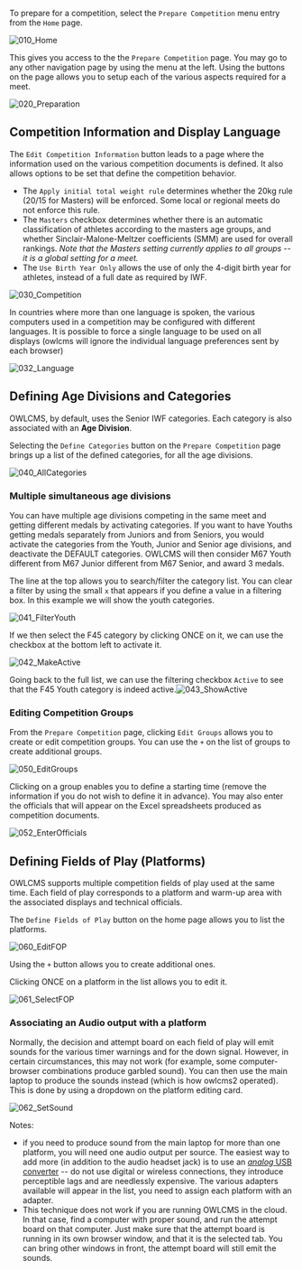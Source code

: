 To prepare for a competition, select the `Prepare Competition` menu entry from the `Home` page.

![010_Home](img/Preparation/010_Home.png)

This gives  you access to the the `Prepare Competition` page.  You may go to any other navigation page by using the menu at the left.  Using the buttons on the page allows you to setup each of the various aspects required for a meet.

![020_Preparation](img/Preparation/020_Preparation.png)

## Competition Information and Display Language

The `Edit Competition Information` button leads to a page where the information used on the various competition documents is defined.  It also allows options to be set that define the competition behavior.

- The `Apply initial total weight rule` determines whether the 20kg rule (20/15 for Masters) will be enforced.  Some local or regional meets do not enforce this rule.
- The `Masters` checkbox determines whether there is an automatic classification of athletes according to the masters age groups, and whether Sinclair-Malone-Meltzer coefficients (SMM) are used for overall rankings.  *Note that the Masters setting currently applies to all groups -- it is a global setting for a meet.*
- The `Use Birth Year Only` allows the use of only the 4-digit birth year for athletes, instead of a full date as required by IWF.

![030_Competition](img/Preparation/030_Competition.png)

In countries where more than one language is spoken, the various computers used in a competition may be configured with different languages.  It is possible to force a single language to be used on all displays (owlcms will ignore the individual language preferences sent by each browser)

![032_Language](img/Preparation/032_Language.png)

## Defining Age Divisions and Categories

OWLCMS, by default, uses the Senior IWF categories. Each category is also associated with an **Age Division**. 

Selecting the `Define Categories` button on the `Prepare Competition` page brings up a list of the defined categories, for all the age divisions.

![040_AllCategories](img/Preparation/040_AllCategories.png)

### Multiple simultaneous age divisions

You can have multiple age divisions competing in the same meet and getting different medals by activating categories.  If you want to have Youths getting medals separately from Juniors and from Seniors, you would activate the categories from the Youth, Junior and Senior age divisions, and deactivate the DEFAULT categories.  OWLCMS will then consider M67 Youth different from M67 Junior different from M67 Senior, and award 3 medals. 

The line at the top allows you to search/filter the category list.  You can clear a filter by using the small `x` that appears if you define a value in a filtering box.  In this example we will show the youth categories.

![041_FilterYouth](img/Preparation/041_FilterYouth.png)

If we then select the F45 category by clicking ONCE on it, we can use the checkbox at the bottom left to activate it.

![042_MakeActive](img/Preparation/042_MakeActive.png)

Going back to the full list, we can use the filtering checkbox `Active` to see that the F45 Youth category is indeed active.![043_ShowActive](img/Preparation/043_ShowActive.png)

### Editing Competition Groups

From the `Prepare Competition` page, clicking `Edit Groups` allows you to create or edit competition groups.  You can use the `+` on the list of groups to create additional groups.

![050_EditGroups](img/Preparation/050_EditGroups.png)

Clicking on a group enables you to define a starting time (remove the information if you do not wish to define it in advance).  You may also enter the officials that will appear on the Excel spreadsheets produced as competition documents.

![052_EnterOfficials](img/Preparation/052_EnterOfficials.png)

## Defining Fields of Play (Platforms)

OWLCMS supports multiple competition fields of play used at the same time.  Each field of play corresponds to a platform and warm-up area with the associated displays and technical officials.

The `Define Fields of Play` button on the home page allows you to list the platforms. 

![060_EditFOP](img/Preparation/060_EditFOP.png)

 Using the `+` button allows you to create additional ones.

Clicking ONCE on a platform in the list allows you to edit it.

![061_SelectFOP](img/Preparation/061_SelectFOP.png)

### Associating an Audio output with a platform

Normally, the decision and attempt board on each field of play will emit sounds for the various timer warnings and for the down signal.  However, in certain circumstances, this may not work (for example, some computer-browser combinations produce garbled sound).  You can then use the main laptop to produce the sounds instead (which is how owlcms2 operated).  This is done by using a dropdown on the platform editing card. 

![062_SetSound](img/Preparation/062_SetSound.png)

Notes:

- if you need to produce sound from the main laptop for more than one platform, you will need one audio output per source.  The easiest way to add more (in addition to the audio headset jack) is to use an [*analog* USB converter](https://www.amazon.com/UGREEN-External-Headphone-Microphone-Desktops/dp/B01N905VOY/ref=lp_3015427011_1_5?s=pc&ie=UTF8&qid=1564421688&sr=1-5) -- do not use digital or wireless connections, they introduce perceptible lags and are needlessly expensive.  The various adapters available will appear in the list, you need to assign each platform with an adapter.
- This technique does not work if you are running OWLCMS in the cloud.  In that case, find a computer with proper sound, and run the attempt board on that computer.  Just make sure that the attempt board is running in its own browser window, and that it is the selected tab.  You can bring other windows in front, the attempt board will still emit the sounds.

